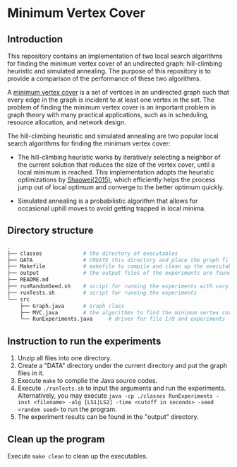 # Minimum Vertex Cover

## Introduction

This repository contains an implementation of two local search algorithms for finding the minimum vertex cover of an undirected graph: hill-climbing heuristic and simulated annealing. The purpose of this repository is to provide a comparison of the performance of these two algorithms.

A [minimum vertex cover](https://en.wikipedia.org/wiki/Vertex_cover) is a set of vertices in an undirected graph such that every edge in the graph is incident to at least one vertex in the set. The problem of finding the minimum vertex cover is an important problem in graph theory with many practical applications, such as in scheduling, resource allocation, and network design.

The hill-climbing heuristic and simulated annealing are two popular local search algorithms for finding the minimum vertex cover:

- The hill-climbing heuristic works by iteratively selecting a neighbor of the current solution that reduces the size of the vertex cover, until a local minimum is reached. This implementation adopts the heuristic optimizations by [Shaowei(2015)](https://dl.acm.org/doi/10.5555/2832249.2832353), which efficiently helps the process jump out of local optimum and converge to the better optimum quickly.

- Simulated annealing is a probabilistic algorithm that allows for occasional uphill moves to avoid getting trapped in local minima.

## Directory structure 
```bash
.
├── classes             # the directory of executables 
├── DATA                # CREATE this directory and place the graph files to be used
├── Makefile            # makefile to compile and clean up the executable
├── output              # the output files of the experiments are found HERE
├── README.md
├── runRandomSeed.sh    # script for running the experiments with varying random seed
├── runTests.sh         # script for running the experiments 
└── src
    ├── Graph.java      # Graph class
    ├── MVC.java        # the algorithms to find the minimum vertex cover
    └── RunExperiments.java     # driver for file I/O and experiments
```


## Instruction to run the experiments
1. Unzip all files into one directory. 
2. Create a "DATA" directory under the current directory and put the graph files in it.
3. Execute `make` to complie the Java source codes.
4. Execute `./runTests.sh` to input the arguments and run the experiments. Alternatively, you may execute `java -cp ./classes RunExperiments -inst <filename> -alg [LS1|LS2] -time <cutoff in seconds> -seed <random seed>` to run the program.
5. The experiment results can be found in the "output" directory. 

## Clean up the program
Execute `make clean` to clean up the executables.
